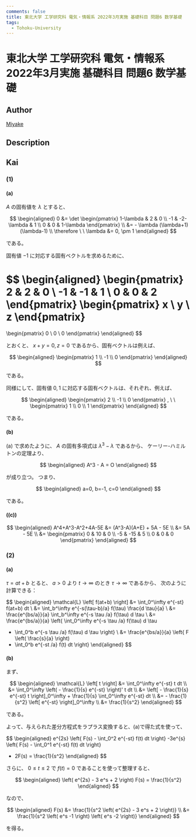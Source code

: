 ```yaml
---
comments: false
title: 東北大学 工学研究科 電気・情報系 2022年3月実施 基礎科目 問題6 数学基礎
tags:
  - Tohoku-University
---
```

# 東北大学 工学研究科 電気・情報系 2022年3月実施 基礎科目 問題6 数学基礎

## **Author**
[Miyake](https://miyake.github.io/exams/index.html)

## **Description**

## **Kai**
### (1)
#### (a)
$A$ の固有値を $\lambda$ とすると、

$$
\begin{aligned}
0
&= \det \begin{pmatrix} 1-\lambda & 2 & 0 \\ -1 & -2-\lambda & 1 \\ 0 & 0 & 1-\lambda \end{pmatrix}
\\
&= - \lambda (\lambda+1)(\lambda-1)
\\
\therefore \ \ 
\lambda &= 0, \pm 1
\end{aligned}
$$

である。

固有値 $-1$ に対応する固有ベクトルを求めるために、

$$
\begin{aligned}
\begin{pmatrix} 2 & 2 & 0 \\ -1 & -1 & 1 \\ 0 & 0 & 2 \end{pmatrix}
\begin{pmatrix} x \\ y \\ z \end{pmatrix}
=
\begin{pmatrix} 0 \\ 0 \\ 0 \end{pmatrix}
\end{aligned}
$$

とおくと、 $x+y=0, z=0$ であるから、固有ベクトルは例えば、

$$
\begin{aligned}
\begin{pmatrix} 1 \\ -1 \\ 0 \end{pmatrix}
\end{aligned}
$$

である。

同様にして、固有値 $0,1$ に対応する固有ベクトルは、それぞれ、例えば、

$$
\begin{aligned}
\begin{pmatrix} 2 \\ -1 \\ 0 \end{pmatrix}
, \ \ 
\begin{pmatrix} 1 \\ 0 \\ 1 \end{pmatrix}
\end{aligned}
$$

である。

#### (b)
(a) で求めたように、 $A$ の固有多項式は $\lambda^3 - \lambda$ であるから、
ケーリー-ハミルトンの定理より、

$$
\begin{aligned}
A^3 - A = O
\end{aligned}
$$

が成り立つ。
つまり、

$$
\begin{aligned}
a=0, b=-1, c=0
\end{aligned}
$$

である。

#### (\(c\))

$$
\begin{aligned}
A^4+A^3-A^2+4A-5E
&= (A^3-A)(A+E) + 5A - 5E
\\
&= 5A - 5E
\\
&= \begin{pmatrix} 0 & 10 & 0 \\ -5 & -15 & 5 \\ 0 & 0 & 0 \end{pmatrix}
\end{aligned}
$$

### (2)
#### (a)
$\tau = at+b$ とると、 $a \gt 0$ より $t \to \infty$ のとき $\tau \to \infty$ であるから、
次のように計算できる：

$$
\begin{aligned}
\mathcal{L} \left[ f(at+b) \right]
&= \int_0^\infty e^{-st} f(at+b) dt
\\
&= \int_b^\infty e^{-s(\tau-b)/a} f(\tau) \frac{d \tau}{a}
\\
&= \frac{e^{bs/a}}{a} \int_b^\infty e^{-s \tau /a} f(\tau) d \tau
\\
&= \frac{e^{bs/a}}{a} \left\{ \int_0^\infty e^{-s \tau /a} f(\tau) d \tau
- \int_0^b e^{-s \tau /a} f(\tau) d \tau \right\}
\\
&= \frac{e^{bs/a}}{a} \left\{ F \left( \frac{s}{a} \right)
- \int_0^b e^{-st /a} f(t) dt \right\}
\end{aligned}
$$

#### (b)
まず、

$$
\begin{aligned}
\mathcal{L} \left[ t \right]
&= \int_0^\infty e^{-st} t dt
\\
&= \int_0^\infty \left( - \frac{1}{s} e^{-st} \right)' t dt
\\
&= \left[ - \frac{1}{s} e^{-st} t \right]_0^\infty + \frac{1}{s} \int_0^\infty e^{-st} dt
\\
&= - \frac{1}{s^2} \left[ e^{-st} \right]_0^\infty
\\
&= \frac{1}{s^2}
\end{aligned}
$$

である。

よって、与えられた差分方程式をラプラス変換すると、(a)で得た式を使って、

$$
\begin{aligned}
e^{2s} \left\{ F(s) - \int_0^2 e^{-st} f(t) dt \right\}
-3e^{s} \left\{ F(s) - \int_0^1 e^{-st} f(t) dt \right\}
+ 2F(s)
= \frac{1}{s^2}
\end{aligned}
$$

さらに、 $0 \leq t \leq 2$ で $f(t)=0$ であることを使って整理すると、

$$
\begin{aligned}
\left( e^{2s} - 3 e^s + 2 \right) F(s) = \frac{1}{s^2}
\end{aligned}
$$

なので、

$$
\begin{aligned}
F(s)
&= \frac{1}{s^2 \left( e^{2s} - 3 e^s + 2 \right)}
\\
&= \frac{1}{s^2 \left( e^s -1 \right) \left( e^s -2 \right)}
\end{aligned}
$$

を得る。